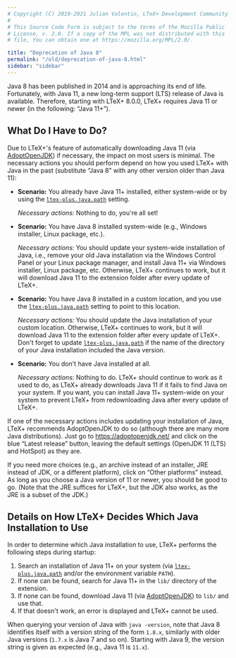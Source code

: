 ```yaml
---
# Copyright (C) 2019-2021 Julian Valentin, LTeX+ Development Community
#
# This Source Code Form is subject to the terms of the Mozilla Public
# License, v. 2.0. If a copy of the MPL was not distributed with this
# file, You can obtain one at https://mozilla.org/MPL/2.0/.

title: "Deprecation of Java 8"
permalink: "/old/deprecation-of-java-8.html"
sidebar: "sidebar"
---
```


Java 8 has been published in 2014 and is approaching its end of life. Fortunately, with Java 11, a new long-term support (LTS) release of Java is available. Therefore, starting with LTeX+ 8.0.0, LTeX+ requires Java 11 or newer (in the following: “Java 11+”).

## What Do I Have to Do?

Due to LTeX+'s feature of automatically downloading Java 11 (via [AdoptOpenJDK](https://adoptopenjdk.net/)) if necessary, the impact on most users is minimal. The necessary actions you should perform depend on how you used LTeX+ with Java in the past (substitute “Java 8” with any other version older than Java 11):

* **Scenario:** You already have Java 11+ installed, either system-wide or by using the [`ltex-plus.java.path`](../settings.html#ltexjavapath) setting.

  *Necessary actions:* Nothing to do, you're all set!

* **Scenario:** You have Java 8 installed system-wide (e.g., Windows installer, Linux package, etc.).

  *Necessary actions:* You should update your system-wide installation of Java, i.e., remove your old Java installation via the Windows Control Panel or your Linux package manager, and install Java 11+ via Windows installer, Linux package, etc. Otherwise, LTeX+ continues to work, but it will download Java 11 to the extension folder after every update of LTeX+.

* **Scenario:** You have Java 8 installed in a custom location, and you use the [`ltex-plus.java.path`](../settings.html#ltexjavapath) setting to point to this location.

  *Necessary actions:* You should update the Java installation of your custom location. Otherwise, LTeX+ continues to work, but it will download Java 11 to the extension folder after every update of LTeX+. Don't forget to update [`ltex-plus.java.path`](../settings.html#ltexjavapath) if the name of the directory of your Java installation included the Java version.

* **Scenario:** You don't have Java installed at all.

  *Necessary actions:* Nothing to do. LTeX+ should continue to work as it used to do, as LTeX+ already downloads Java 11 if it fails to find Java on your system. If you want, you can install Java 11+ system-wide on your system to prevent LTeX+ from redownloading Java after every update of LTeX+.

If one of the necessary actions includes updating your installation of Java, LTeX+ recommends AdoptOpenJDK to do so (although there are many more Java distributions). Just go to <https://adoptopenjdk.net/> and click on the blue “Latest release” button, leaving the default settings (OpenJDK 11 (LTS) and HotSpot) as they are.

If you need more choices (e.g., an archive instead of an installer, JRE instead of JDK, or a different platform), click on “Other platforms” instead. As long as you choose a Java version of 11 or newer, you should be good to go. (Note that the JRE suffices for LTeX+, but the JDK also works, as the JRE is a subset of the JDK.)

## Details on How LTeX+ Decides Which Java Installation to Use

In order to determine which Java installation to use, LTeX+ performs the following steps during startup:

1. Search an installation of Java 11+ on your system (via [`ltex-plus.java.path`](../settings.html#ltexjavapath) and/or the environment variable `PATH`).
2. If none can be found, search for Java 11+ in the `lib/` directory of the extension.
3. If none can be found, download Java 11 (via [AdoptOpenJDK](https://adoptopenjdk.net/)) to `lib/` and use that.
4. If that doesn't work, an error is displayed and LTeX+ cannot be used.

When querying your version of Java with `java -version`, note that Java 8 identifies itself with a version string of the form `1.8.x`, similarly with older Java versions (`1.7.x` is Java 7 and so on). Starting with Java 9, the version string is given as expected (e.g., Java 11 is `11.x`).
